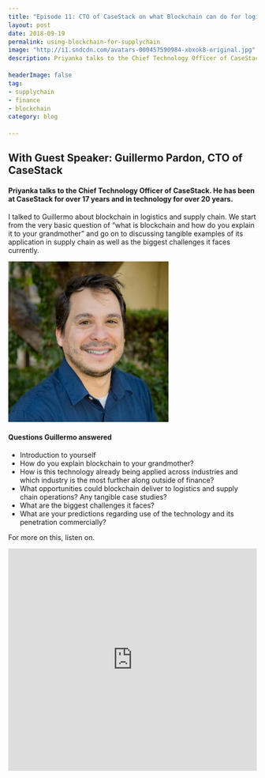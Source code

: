 ```yaml
---
title: "Episode 11: CTO of CaseStack on what Blockchain can do for logistics and supply chain"
layout: post
date: 2018-09-19
permalink: using-blockchain-for-supplychain
image: "http://i1.sndcdn.com/avatars-000457590984-xbxok8-original.jpg"
description: Priyanka talks to the Chief Technology Officer of CaseStack. He has been at CaseStack for over 17 years and in technology for over 20 years. 

headerImage: false
tag:
- supplychain
- finance
- blockchain
category: blog

---
```

## With Guest Speaker: Guillermo Pardon, CTO of CaseStack
#### Priyanka talks to the Chief Technology Officer of CaseStack. He has been at CaseStack for over 17 years and in technology for over 20 years. 

I talked to Guillermo about blockchain in logistics and supply chain. We start from the very basic question of “what is blockchain and how do you explain it to your grandmother” and go on to discussing tangible examples of its application in supply chain as well as the biggest challenges it faces currently.


<img src= "/assets/images/pardon.jpeg" alt="Guillermo" width="325px">

#### Questions Guillermo answered
- Introduction to yourself
- How do you explain blockchain to your grandmother?
- How is this technology already being applied across industries and which industry is the most further along outside of finance?
- What opportunities could blockchain deliver to logistics and supply chain operations? Any tangible case studies?
- What are the biggest challenges it faces?
- What are your predictions regarding use of the technology and its penetration commercially?



For more on this, listen on.


<iframe width="100%" height="450" scrolling="no" frameborder="no" allow="autoplay" src="https://w.soundcloud.com/player/?url=https%3A//api.soundcloud.com/tracks/502067739&color=%235ba28e&auto_play=false&hide_related=false&show_comments=true&show_user=true&show_reposts=false&show_teaser=true&visual=true"></iframe>



